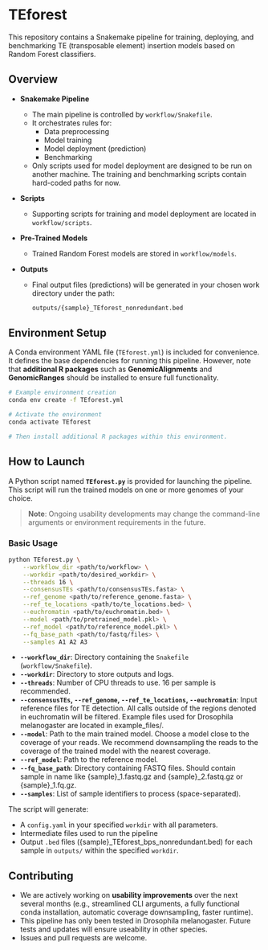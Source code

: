 # TEforest

This repository contains a Snakemake pipeline for training, deploying, and benchmarking TE (transposable element) insertion models based on Random Forest classifiers. 

## Overview

- **Snakemake Pipeline**  
  - The main pipeline is controlled by `workflow/Snakefile`.  
  - It orchestrates rules for:
    - Data preprocessing
    - Model training
    - Model deployment (prediction)
    - Benchmarking
  - Only scripts used for model deployment are designed to be run on another machine. The training and benchmarking scripts contain hard-coded paths for now. 

- **Scripts**  
  - Supporting scripts for training and model deployment are located in `workflow/scripts`.

- **Pre-Trained Models**  
  - Trained Random Forest models are stored in `workflow/models`.

- **Outputs**  
  - Final output files (predictions) will be generated in your chosen work directory under the path:
    ```bash
    outputs/{sample}_TEforest_nonredundant.bed
    ```

## Environment Setup

A Conda environment YAML file (`TEforest.yml`) is included for convenience. It defines the base dependencies for running this pipeline. However, note that **additional R packages** such as **GenomicAlignments** and **GenomicRanges** should be installed to ensure full functionality. 

```bash
# Example environment creation
conda env create -f TEforest.yml

# Activate the environment
conda activate TEforest

# Then install additional R packages within this environment.
```

## How to Launch

A Python script named **`TEforest.py`** is provided for launching the pipeline. This script will run the trained models on one or more genomes of your choice.

> **Note**: Ongoing usability developments may change the command-line arguments or environment requirements in the future.

### Basic Usage

```bash
python TEforest.py \
    --workflow_dir <path/to/workflow> \
    --workdir <path/to/desired_workdir> \
    --threads 16 \
    --consensusTEs <path/to/consensusTEs.fasta> \
    --ref_genome <path/to/reference_genome.fasta> \
    --ref_te_locations <path/to/te_locations.bed> \
    --euchromatin <path/to/euchromatin.bed> \
    --model <path/to/pretrained_model.pkl> \
    --ref_model <path/to/reference_model.pkl> \
    --fq_base_path <path/to/fastq/files> \
    --samples A1 A2 A3
```

- **`--workflow_dir`**: Directory containing the `Snakefile` (`workflow/Snakefile`).
- **`--workdir`**: Directory to store outputs and logs.
- **`--threads`**: Number of CPU threads to use. 16 per sample is recommended.
- **`--consensusTEs`, `--ref_genome`, `--ref_te_locations`, `--euchromatin`**: Input reference files for TE detection. All calls outside of the regions denoted in euchromatin will be filtered. Example files used for Drosophila melanogaster are located in example_files/.
- **`--model`**: Path to the main trained model. Choose a model close to the coverage of your reads. We recommend downsampling the reads to the coverage of the trained model with the nearest coverage. 
- **`--ref_model`**: Path to the reference model.
- **`--fq_base_path`**: Directory containing FASTQ files. Should contain sample in name like {sample}_1.fastq.gz and {sample}_2.fastq.gz or {sample}_1.fq.gz.
- **`--samples`**: List of sample identifiers to process (space-separated).

The script will generate:
- A `config.yaml` in your specified `workdir` with all parameters.
- Intermediate files used to run the pipeline
- Output `.bed` files ({sample}_TEforest_bps_nonredundant.bed) for each sample in `outputs/` within the specified `workdir`.

## Contributing

- We are actively working on **usability improvements** over the next several months (e.g., streamlined CLI arguments, a fully functional conda installation, automatic coverage downsampling, faster runtime). 
- This pipeline has only been tested in Drosophila melanogaster. Future tests and updates will ensure useability in other species. 
- Issues and pull requests are welcome.
